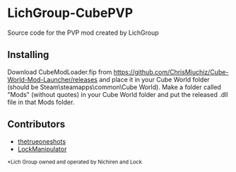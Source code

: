 # LichGroup-CubePVP
Source code for the PVP mod created by LichGroup

## Installing
Download CubeModLoader.fip from https://github.com/ChrisMiuchiz/Cube-World-Mod-Launcher/releases and place it in your Cube World folder (should be Steam\steamapps\common\Cube World). Make a folder called "Mods" (without quotes) in your Cube World folder and put the released .dll file in that Mods folder.

## Contributors

* [thetrueoneshots](https://github.com/thetrueoneshots "thetrueoneshots")
* [LockManipulator](https://github.com/LockManipulator "LockManipulator")

<sup>*Lich Group owned and operated by Nichiren and Lock</sup>
